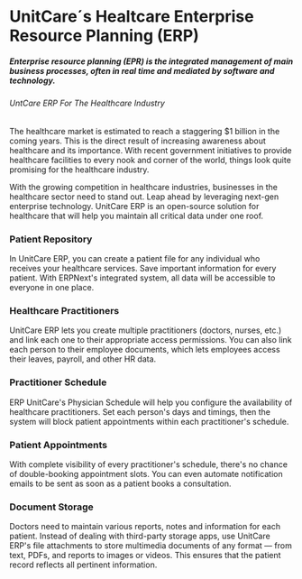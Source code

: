 # UnitCare´s Healtcare Enterprise Resource Planning (ERP)

##### Enterprise resource planning (EPR) is the integrated management of main business processes, often in real time and mediated by software and technology.



###### UntCare ERP For The Healthcare Industry

The healthcare market is estimated to reach a staggering $1 billion in the coming years. This is the direct result of increasing awareness about healthcare and its importance. With recent government initiatives to provide healthcare facilities to every nook and corner of the world, things look quite promising for the healthcare industry.

With the growing competition in healthcare industries, businesses in the healthcare sector need to stand out. Leap ahead by leveraging next-gen enterprise technology. UnitCare ERP is an open-source solution for healthcare that will help you maintain all critical data under one roof.


### Patient Repository

In UnitCare ERP, you can create a patient file for any individual who receives your healthcare services. Save important information for every patient. With ERPNext's integrated system, all data will be accessible to everyone in one place.

### Healthcare Practitioners

UnitCare ERP lets you create multiple practitioners (doctors, nurses, etc.) and link each one to their appropriate access permissions. You can also link each person to their employee documents, which lets employees access their leaves, payroll, and other HR data.

### Practitioner Schedule

ERP UnitCare's Physician Schedule will help you configure the availability of healthcare practitioners. Set each person's days and timings, then the system will block patient appointments within each practitioner's schedule.

### Patient Appointments

With complete visibility of every practitioner's schedule, there's no chance of double-booking appointment slots. You can even automate notification emails to be sent as soon as a patient books a consultation.

### Document Storage

Doctors need to maintain various reports, notes and information for each patient. Instead of dealing with third-party storage apps, use UnitCare ERP's file attachments to store multimedia documents of any format — from text, PDFs, and reports to images or videos. This ensures that the patient record reflects all pertinent information.

